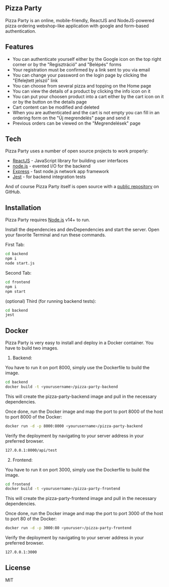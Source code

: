 ## Pizza Party

Pizza Party is an online, mobile-friendly, ReactJS and NodeJS-powered pizza ordering webshop-like application with google and form-based authentication.

## Features

- You can authenticate yourself either by the Google icon on the top right corner or by the "Regisztráció" and "Belépés" forms
- Your registration must be confirmed by a link sent to you via email
- You can change your password on the login page by clicking the "Elfelejtett jelszó" link
- You can choose from several pizza and topping on the Home page
- You can view the details of a product by clicking the info icon on it
- You can put your choosen product into a cart either by the cart icon on it or by the button on the details page
- Cart content can be modified and deleted
- When you are authenticated and the cart is not empty you can fill in an ordering form on the "Új megrendelés" page and send it
- Previous orders can be viewed on the "Megrendelések" page

## Tech

Pizza Party uses a number of open source projects to work properly:

- [ReactJS](https://reactjs.org/) - JavaScript library for building user interfaces
- [node.js](https://nodejs.org/en/) - evented I/O for the backend
- [Express](https://expressjs.com/) - fast node.js network app framework
- [Jest](https://jestjs.io/) - for backend integration tests

And of course Pizza Party itself is open source with a [public repository](https://github.com/zoltan778/exam-project)
 on GitHub.

## Installation

Pizza Party requires [Node.js](https://nodejs.org/) v14+ to run.

Install the dependencies and devDependencies and start the server.
Open your favorite Terminal and run these commands.

First Tab:

```sh
cd backend
npm i
node start.js
```

Second Tab:

```sh
cd frontend
npm i
npm start
```

(optional) Third (for running backend tests):

```sh
cd backend
jest
```

## Docker

Pizza Party is very easy to install and deploy in a Docker container.
You have to build two images.

1. Backend:

You have to run it on port 8000, simply use the Dockerfile to
build the image.

```sh
cd backend
docker build -t <yourusername>/pizza-party-backend
```

This will create the pizza-party-backend image and pull in the necessary dependencies.


Once done, run the Docker image and map the port to port 8000 of the host to
port 8000 of the Docker:

```sh
docker run -d -p 8000:8000 <yourusername>/pizza-party-backend
```

Verify the deployment by navigating to your server address in
your preferred browser.

```sh
127.0.0.1:8000/api/test
```

2. Frontend:

You have to run it on port 3000, simply use the Dockerfile to
build the image.

```sh
cd frontend
docker build -t <yourusername>/pizza-party-frontend
```

This will create the pizza-party-frontend image and pull in the necessary dependencies.


Once done, run the Docker image and map the port to port 3000 of the host to
port 80 of the Docker:

```sh
docker run -d -p 3000:80 <youruser>/pizza-party-frontend
```

Verify the deployment by navigating to your server address in
your preferred browser.

```sh
127.0.0.1:3000
```

## License

MIT

